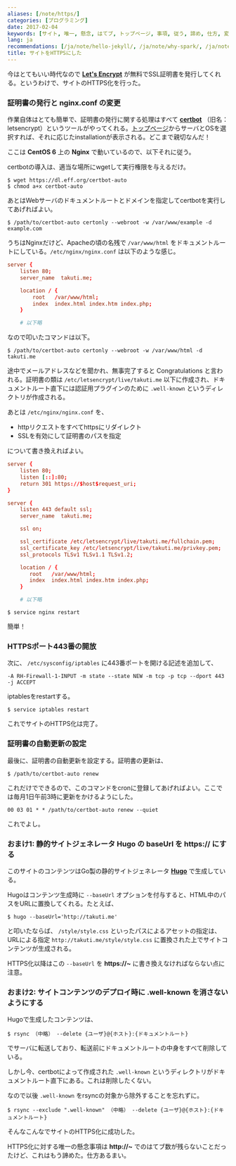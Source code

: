 ```yaml
---
aliases: [/note/https/]
categories: [プログラミング]
date: 2017-02-04
keywords: [サイト, 唯一, 懸念, はてブ, トップページ, 事項, 従う, 諦め, 仕方, 変更]
lang: ja
recommendations: [/ja/note/hello-jekyll/, /ja/note/why-spark/, /ja/note/crx-dev-using-angularjs/]
title: サイトをHTTPSにした
---
```


今はとてもいい時代なので **[Let's Encrypt](https://letsencrypt.org/)** が無料でSSL証明書を発行してくれる。というわけで、サイトのHTTPS化を行った。

### 証明書の発行と nginx.conf の変更

作業自体はとても簡単で、証明書の発行に関する処理はすべて **[certbot](https://certbot.eff.org/)** （旧名：letsencrypt）というツールがやってくれる。[トップページ](https://certbot.eff.org/)からサーバとOSを選択すれば、それに応じたinstallationが表示される。どこまで親切なんだ！

ここは **CentOS 6** 上の **Nginx** で動いているので、以下それに従う。

certbotの導入は、適当な場所にwgetして実行権限を与えるだけ。

```
$ wget https://dl.eff.org/certbot-auto
$ chmod a+x certbot-auto
```

あとはWebサーバのドキュメントルートとドメインを指定してcertbotを実行してあげればよい。

```
$ /path/to/certbot-auto certonly --webroot -w /var/www/example -d example.com
```

うちはNginxだけど、Apacheの頃の名残で `/var/www/html` をドキュメントルートにしている。`/etc/nginx/nginx.conf` は以下のような感じ。

```conf
server {
	listen 80;
	server_name  takuti.me;

	location / {
		root   /var/www/html;
		index  index.html index.htm index.php;
	}

	# 以下略
```

なので叩いたコマンドは以下。

```
$ /path/to/certbot-auto certonly --webroot -w /var/www/html -d takuti.me
```

途中でメールアドレスなどを聞かれ、無事完了すると Congratulations と言われる。証明書の類は `/etc/letsencrypt/live/takuti.me` 以下に作成され、ドキュメントルート直下には認証用プラグインのために `.well-known` というディレクトリが作成される。

あとは `/etc/nginx/nginx.conf` を、

- httpリクエストをすべてhttpsにリダイレクト
- SSLを有効にして証明書のパスを指定

について書き換えればよい。

```conf
server {
	listen 80;
	listen [::]:80;
	return 301 https://$host$request_uri;
}

server {
	listen 443 default ssl;
	server_name  takuti.me;

	ssl on;

	ssl_certificate /etc/letsencrypt/live/takuti.me/fullchain.pem;
	ssl_certificate_key /etc/letsencrypt/live/takuti.me/privkey.pem;
	ssl_protocols TLSv1 TLSv1.1 TLSv1.2;

	location / {
	   root   /var/www/html;
	   index  index.html index.htm index.php;
	}

	# 以下略
```

```
$ service nginx restart
```

簡単！

### HTTPSポート443番の開放

次に、 `/etc/sysconfig/iptables` に443番ポートを開ける記述を追加して、

```
-A RH-Firewall-1-INPUT -m state --state NEW -m tcp -p tcp --dport 443 -j ACCEPT
```

iptablesをrestartする。

```
$ service iptables restart
```

これでサイトのHTTPS化は完了。

### 証明書の自動更新の設定

最後に、証明書の自動更新を設定する。証明書の更新は、

```
$ /path/to/certbot-auto renew
```

これだけでできるので、このコマンドをcronに登録してあげればよい。ここでは毎月1日午前3時に更新をかけるようにした。

```
00 03 01 * * /path/to/certbot-auto renew --quiet
```

これでよし。

### おまけ1: 静的サイトジェネレータ Hugo の baseUrl を https:// にする

このサイトのコンテンツはGo製の静的サイトジェネレータ **[Hugo](https://gohugo.io/)** で生成している。

Hugoはコンテンツ生成時に `--baseUrl` オプションを付与すると、HTML中のパスをURLに置換してくれる。たとえば、

```
$ hugo --baseUrl='http://takuti.me'
```

と叩いたならば、 `/style/style.css` といったパスによるアセットの指定は、URLによる指定 `http://takuti.me/style/style.css` に置換された上でサイトコンテンツが生成される。

HTTPS化以降はこの `--baseUrl` を **https://~** に書き換えなければならない点に注意。

### おまけ2: サイトコンテンツのデプロイ時に .well-known を消さないようにする

Hugoで生成したコンテンツは、

```
$ rsync （中略） --delete {ユーザ}@{ホスト}:{ドキュメントルート}
```

でサーバに転送しており、転送前にドキュメントルートの中身をすべて削除している。

しかし今、certbotによって作成された `.well-known` というディレクトリがドキュメントルート直下にある。これは削除したくない。

なので以後 `.well-known` をrsyncの対象から除外することを忘れずに。

```
$ rsync --exclude ".well-known" （中略） --delete {ユーザ}@{ホスト}:{ドキュメントルート}
```

そんなこんなでサイトのHTTPS化に成功した。

HTTPS化に対する唯一の懸念事項は **http://~** でのはてブ数が残らないことだったけど、これはもう諦めた。仕方あるまい。